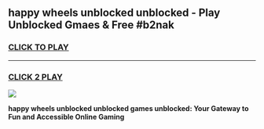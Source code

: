 
## happy wheels unblocked unblocked - Play Unblocked Gmaes & Free #b2nak
<h3>
<a href="https://news.freeplayer.one?title=happy_wheels_unblocked_unblocked&ref=24F">CLICK TO PLAY</a></h3>
<hr>

<h3>
<a href="https://news.freeplayer.one?title=happy_wheels_unblocked_unblocked&ref=24F">CLICK 2 PLAY</a>
  
</h3>

<a href="https://news.freeplayer.one?title=happy_wheels_unblocked_unblocked&ref=24F/"><img src="https://clearcache.store/games.png"></a>


**happy wheels unblocked unblocked games unblocked: Your Gateway to Fun and Accessible Online Gaming**
